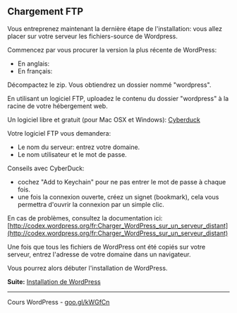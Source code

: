 ## Chargement FTP

Vous entreprenez maintenant la dernière étape de l'installation: vous allez placer sur votre serveur les fichiers-source de Wordpress. 

Commencez par vous procurer la version la plus récente de WordPress:
 
- En anglais: 
- En français: 

Décompactez le zip. Vous obtiendrez un dossier nommé "wordpress".

En utilisant un logiciel FTP, uploadez le contenu du dossier "wordpress" à la racine de votre hébergement web.

Un logiciel libre et gratuit (pour Mac OSX et Windows): [Cyberduck](http://cyberduck.ch/)

Votre logiciel FTP vous demandera: 

- Le nom du serveur: entrez votre domaine.
- Le nom utilisateur et le mot de passe.

Conseils avec CyberDuck: 

- cochez "Add to Keychain" pour ne pas entrer le mot de passe à chaque fois.
- une fois la connexion ouverte, créez un signet (bookmark), cela vous permettra d'ouvrir la connexion par un simple clic.

En cas de problèmes, consultez la documentation ici: [http://codex.wordpress.org/fr:Charger_WordPress_sur_un_serveur_distant](http://codex.wordpress.org/fr:Charger_WordPress_sur_un_serveur_distant)

Une fois que tous les fichiers de WordPress ont été copiés sur votre serveur, entrez l'adresse de votre domaine dans un navigateur.

Vous pourrez alors débuter l'installation de WordPress.

**Suite:** [Installation de WordPress](07-Installer-WordPress.md)

******

Cours WordPress - [goo.gl/kWGfCn](https://github.com/ms-studio/cours-WP-fr/)